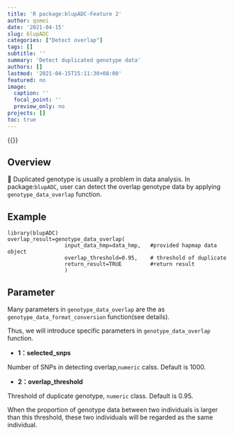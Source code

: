 ```yaml
---
title: 'R package:blupADC-Feature 2'
author: qsmei
date: '2021-04-15'
slug: blupADC
categories: ["Detect overlap"]
tags: []
subtitle: ''
summary: 'Detect duplicated genotype data'
authors: []
lastmod: '2021-04-15T15:11:30+08:00'
featured: no
image:
  caption: ''
  focal_point: ''
  preview_only: no
projects: []
toc: true
---
```


{{<toc>}}

## Overview 

👦  Duplicated genotype is usually a problem in data analysis. In package:`blupADC`, user can detect the overlap genotype data  by applying `genotype_data_overlap` function.

## Example

``` {.R}
library(blupADC)
overlap_result=genotype_data_overlap(
                  input_data_hmp=data_hmp,   #provided hapmap data object
                  overlap_threshold=0.95,    # threshold of duplicate 
                  return_result=TRUE         #return result 
                  )
```

## Parameter 

Many parameters in  `genotype_data_overlap` are the as `genotype_data_format_conversion` function(see details). 

Thus, we will introduce  specific parameters in  `genotype_data_overlap`  function.

-   **1：selected_snps** 

Number of SNPs in detecting overlap,`numeric` calss. Default is 1000.

-   **2：overlap_threshold**

Threshold of duplicate genotype, `numeric` class. Default is 0.95.

When the proportion of genotype data between two individuals is larger than this threshold, these two individuals will be regarded as the same individual.


